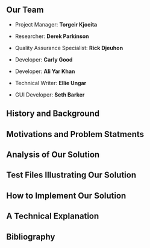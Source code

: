 



## Our Team

- Project Manager: **Torgeir Kjoeita**

- Researcher: **Derek Parkinson**

- Quality Assurance Specialist: **Rick Djeuhon** 

- Developer: **Carly Good**

- Developer: **Ali Yar Khan**

- Technical Writer: **Ellie Ungar**

- GUI Developer: **Seth Barker** 



## History and Background

## Motivations and Problem Statments

## Analysis of Our Solution

## Test Files Illustrating Our Solution

## How to Implement Our Solution

## A Technical Explanation

## Bibliography


